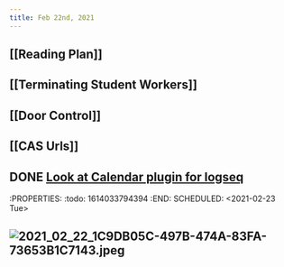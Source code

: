 ```yaml
---
title: Feb 22nd, 2021
---
```


## [[Reading Plan]]
## [[Terminating Student Workers]]
## [[Door Control]]
## [[CAS Urls]]
## DONE [Look at Calendar plugin for logseq](https://discord.com/channels/725182569297215569/756886540038438992/811391988665942056)
:PROPERTIES:
:todo: 1614033794394
:END:
SCHEDULED: <2021-02-23 Tue>
## ![2021_02_22_1C9DB05C-497B-474A-83FA-73653B1C7143.jpeg](https://cdn.logseq.com/%2F2ced21d5-4613-4500-9c50-ea987679aac5f727e05a-46cd-4530-8a6c-13b69a5061e42021_02_22_1C9DB05C-497B-474A-83FA-73653B1C7143.jpeg?Expires=4767645148&Signature=jkUjVUI5sEbU8~XCFpchS1jEro~VucQTcWFNM2duv8qK-AeZ-mkdcjqP~3NEqWbT9TerVpJ8K1tgyxtuo1ZLMItvhmF2Lzh6IvJkc5cQLv73ZyxnIpERWfokijFomYB0MePJK~XAmgviZu37hSgTwSnnQ5wijbSidLF3PQ5ieJnyXvZ3AiPJFsDw6zDkMzOlHG6yvH9dzE55ghkZPnidLsmRn~mAHIVrUBnNT5yJf1HB4vcYC9JzqhNVAnme4UVHF5KcG0EaXC4xDnOL-AJAU0gPrvEmLH5vnG3~z1ZHIlTiG2ukcNMAVp~Aa2C63Lrfk1F2Rkzb6fus4P6LT4yksQ__&Key-Pair-Id=APKAJE5CCD6X7MP6PTEA)
